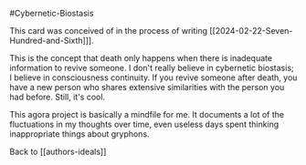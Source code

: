#Cybernetic-Biostasis

This card was conceived of in the process of writing [[2024-02-22-Seven-Hundred-and-Sixth]]].

This is the concept that death only happens when there is inadequate information to revive someone.  I don't really believe in cybernetic biostasis; I believe in consciousness continuity.  If you revive someone after death, you have a new person who shares extensive similarities with the person you had before.  Still, it's cool.

This agora project is basically a mindfile for me.  It documents a lot of the fluctuations in my thoughts over time, even useless days spent thinking inappropriate things about gryphons.

Back to [[authors-ideals]]